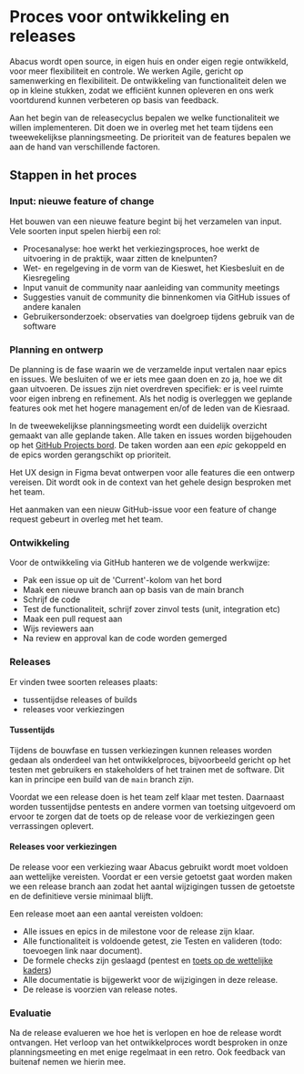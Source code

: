 # Proces voor ontwikkeling en releases

Abacus wordt open source, in eigen huis en onder eigen regie ontwikkeld, voor meer flexibiliteit en controle.
We werken Agile, gericht op samenwerking en flexibiliteit. De ontwikkeling van functionaliteit delen we op in 
kleine stukken, zodat we efficiënt kunnen opleveren en ons werk voortdurend kunnen verbeteren op basis
van feedback.

Aan het begin van de releasecyclus bepalen we welke functionaliteit we willen implementeren. Dit doen we in overleg met
het team tijdens een tweewekelijkse planningsmeeting. De prioriteit van de features bepalen we aan de hand van
verschillende factoren.

## Stappen in het proces

### Input: nieuwe feature of change

Het bouwen van een nieuwe feature begint bij het verzamelen van input. Vele soorten input spelen hierbij een rol:

- Procesanalyse: hoe werkt het verkiezingsproces, hoe werkt de uitvoering in de praktijk, waar zitten de knelpunten?
- Wet- en regelgeving in de vorm van de Kieswet, het Kiesbesluit en de Kiesregeling
- Input vanuit de community naar aanleiding van community meetings
- Suggesties vanuit de community die binnenkomen via GitHub issues of andere kanalen
- Gebruikersonderzoek: observaties van doelgroep tijdens gebruik van de software

### Planning en ontwerp

De planning is de fase waarin we de verzamelde input vertalen naar epics en issues. We besluiten of we er iets mee gaan
doen en zo ja, hoe we dit gaan uitvoeren. De issues zijn niet overdreven specifiek: er is veel ruimte voor eigen inbreng
en refinement.
Als het nodig is overleggen we geplande features ook met het hogere management en/of de leden van de Kiesraad.

In de tweewekelijkse planningsmeeting wordt een duidelijk overzicht gemaakt van alle geplande taken. Alle taken en
issues worden bijgehouden op het [GitHub Projects bord].
De taken worden aan een _epic_ gekoppeld en de epics worden gerangschikt op prioriteit.

Het UX design in Figma bevat ontwerpen voor alle features die een ontwerp vereisen.
Dit wordt ook in de context van het gehele design besproken met het team.

Het aanmaken van een nieuw GitHub-issue voor een feature of change request gebeurt in overleg met het team.

[GitHub Projects bord]: https://github.com/orgs/kiesraad/projects/1/views/2

### Ontwikkeling

Voor de ontwikkeling via GitHub hanteren we de volgende werkwijze:

- Pak een issue op uit de 'Current'-kolom van het bord
- Maak een nieuwe branch aan op basis van de main branch
- Schrijf de code
- Test de functionaliteit, schrijf zover zinvol tests (unit, integration etc)
- Maak een pull request aan
- Wijs reviewers aan
- Na review en approval kan de code worden gemerged

### Releases

Er vinden twee soorten releases plaats: 

- tussentijdse releases of builds
- releases voor verkiezingen

#### Tussentijds

Tijdens de bouwfase en tussen verkiezingen kunnen releases worden gedaan als onderdeel van het ontwikkelproces, bijvoorbeeld gericht op het testen met gebruikers en stakeholders of het trainen met de software. Dit kan in principe een build van de `main` branch zijn.

Voordat we een release doen is het team zelf klaar met testen. Daarnaast worden tussentijdse pentests en andere vormen van toetsing uitgevoerd om ervoor te zorgen dat de toets op de release voor de verkiezingen geen verrassingen oplevert.

#### Releases voor verkiezingen

De release voor een verkiezing waar Abacus gebruikt wordt moet voldoen aan wettelijke vereisten. Voordat
er een versie getoetst gaat worden maken we een release branch aan zodat het
aantal wijzigingen tussen de getoetste en de definitieve versie minimaal blijft.

Een release moet aan een aantal vereisten voldoen:

- Alle issues en epics in de milestone voor de release zijn klaar.
- Alle functionaliteit is voldoende getest, zie Testen en valideren (todo: toevoegen link naar document).
- De formele checks zijn geslaagd (pentest en [toets op de wettelijke kaders](https://wetten.overheid.nl/BWBR0034180/2023-11-01#Bijlage2))
- Alle documentatie is bijgewerkt voor de wijzigingen in deze release.
- De release is voorzien van release notes.

### Evaluatie

Na de release evalueren we hoe het is verlopen en hoe de release wordt ontvangen. Het verloop van het ontwikkelproces
wordt besproken in onze planningsmeeting en met enige regelmaat in een retro. Ook feedback van buitenaf nemen we hierin
mee.

